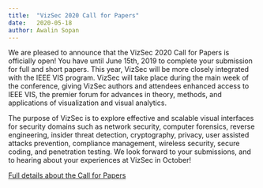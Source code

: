 ```yaml
---
title:  "VizSec 2020 Call for Papers"
date:   2020-05-18 
author: Awalin Sopan
---
```


<p>We are pleased to announce that the VizSec 2020 Call for Papers is officially open! 
You have until June 15th, 2019 to complete your submission for full and short papers. 
This year, VizSec will be more closely integrated with the IEEE VIS program. VizSec will take place
    during the main week of the conference, giving VizSec authors and attendees enhanced access to IEEE VIS,
    the premier forum for advances in theory, methods, and applications of visualization and visual
    analytics.
</p>
<p>
    The purpose of VizSec is to explore effective and scalable visual interfaces for security domains such
    as network security, computer forensics, reverse engineering, insider threat detection, cryptography,
    privacy, user assisted attacks prevention, compliance management, wireless security, secure coding, and
    penetration testing. We look forward to your submissions, and to hearing about your experiences at VizSec in October! </p>

<a href="/vizsec2020/#cfp">Full details about the Call for Papers</a>
